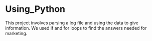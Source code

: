 # Using_Python
This project involves parsing a log file and using the data to give information. We used if and for loops to find the answers needed for marketing. 
